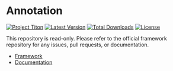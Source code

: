 # Annotation #
[![Project Titon](https://img.shields.io/badge/project-titon-82667d.svg?style=flat)](http://titon.io)
[![Latest Version](https://img.shields.io/packagist/v/titon/annotation.svg?style=flat)](https://packagist.org/packages/titon/annotation)
[![Total Downloads](https://img.shields.io/packagist/dm/titon/annotation.svg?style=flat)](https://packagist.org/packages/titon/annotation)
[![License](https://img.shields.io/packagist/l/titon/annotation.svg?style=flat)](https://github.com/titon/annotation/blob/master/license.md)

This repository is read-only. Please refer to the official framework repository for any issues, pull requests, or documentation.

* [Framework](https://github.com/titon/framework)
* [Documentation](https://github.com/titon/framework/blob/master/docs/en/packages/annotation/index.md)
